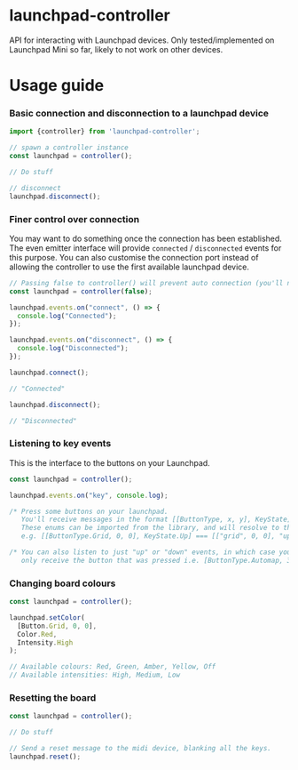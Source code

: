 # launchpad-controller

API for interacting with Launchpad devices.
Only tested/implemented on Launchpad Mini so far, likely to not work on other devices.

# Usage guide

### Basic connection and disconnection to a launchpad device

```js
import {controller} from 'launchpad-controller';

// spawn a controller instance
const launchpad = controller();

// Do stuff

// disconnect
launchpad.disconnect();
```

### Finer control over connection

You may want to do something once the connection has been established. The even emitter interface will provide `connected` / `disconnected` events for this purpose. You can also customise the connection port instead of allowing the controller to use the first available launchpad device.

```js
// Passing false to controller() will prevent auto connection (you'll need to call connect() manually)
const launchpad = controller(false);

launchpad.events.on("connect", () => {
  console.log("Connected");
});

launchpad.events.on("disconnect", () => {
  console.log("Disconnected");
});

launchpad.connect();

// "Connected"

launchpad.disconnect();

// "Disconnected"
```

### Listening to key events

This is the interface to the buttons on your Launchpad.

```js
const launchpad = controller();

launchpad.events.on("key", console.log);

/* Press some buttons on your launchpad.
   You'll receive messages in the format [[ButtonType, x, y], KeyState]
   These enums can be imported from the library, and will resolve to their strings.
   e.g. [[ButtonType.Grid, 0, 0], KeyState.Up] === [["grid", 0, 0], "up"] */

/* You can also listen to just "up" or "down" events, in which case you'll
   only receive the button that was pressed i.e. [ButtonType.Automap, 3, 0] */
```


### Changing board colours

```js
const launchpad = controller();

launchpad.setColor(
  [Button.Grid, 0, 0],
  Color.Red,
  Intensity.High
);

// Available colours: Red, Green, Amber, Yellow, Off
// Available intensities: High, Medium, Low
```

### Resetting the board

```js
const launchpad = controller();

// Do stuff

// Send a reset message to the midi device, blanking all the keys.
launchpad.reset();
```